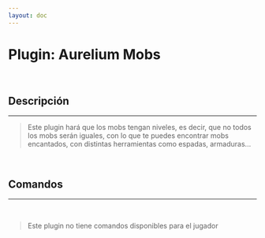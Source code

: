 ```yaml
---
layout: doc
---
```


# Plugin: Aurelium Mobs

<br/>

## Descripción
---

> Este plugin hará que los mobs tengan niveles, es decir, que no todos los mobs serán iguales, con lo que te puedes encontrar mobs encantados, con distintas herramientas como espadas, armaduras...

<br/>

## Comandos
---

<br/>

> Este plugin no tiene comandos disponibles para el jugador

